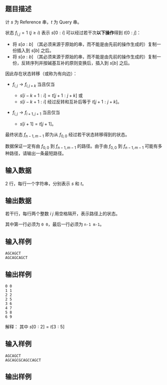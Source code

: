 ## 题目描述

计 $s$ 为 Reference 串，$t$ 为 Query 串。

状态 $f_{i,j}=1$ $(j\geq i)$ 表示 $s[0:i]$ 可以经过若干次**以下操作**得到 $t[0:j]$：

- 将 $s[a:b]$ （其必须来源于原始的串，而不能是由先前的操作生成的）复制一份插入到 $s[b]$ 之后。
- 将 $s[a:b]$ （其必须来源于原始的串，而不能是由先前的操作生成的）复制一份，反转序列并按碱基互补的原则变换后，插入到 $s[b]$ 之后。

因此存在状态转移（或称为有向边）：

- $f_{i,j} \rightarrow f_{i,j+k}$ 当且仅当
  - $s[i-k+1:i] = t[j+1:j+k]$ 或
  - $s[i-k+1:i]$ 经过反转和互补后等于 $t[j+1:j+k]$。

- $f_{i,j} \rightarrow f_{i+1,j+1}$ 当且仅当
  - $s[i+1] = t[j+1]$。

最终状态 $f_{n-1,m-1}$ 即为从 $f_{0,0}$ 经过若干状态转移得到的状态。

数据保证一定有由 $f_{0,0}$ 到 $f_{n-1,m-1}$ 的路径。由于由 $f_{0,0}$ 到 $f_{n-1,m-1}$ 可能有多种路径，请输出一条最短路径。

## 输入数据

2 行，每行一个字符串，分别表示 $s$ 和 $t$。

## 输出数据

若干行，每行两个整数 $i$ $j$ 用空格隔开，表示路径上的状态。

其中第一行必须为 `0 0`，最后一行必须为 `n-1 m-1`。

## 输入样例

```plaintext
AGCAGCT
AGCAGCAGCT
```

## 输出样例

```plaintext
0 0
1 1
2 2
2 5
3 6
4 7
5 8
6 9
```
解释：
其中 $s[0:2]=t[3:5]$

## 输入样例

```plaintext
AGCAGCT
AGCAGCGCAGCCAGCT
```

## 输出样例

```plaintext